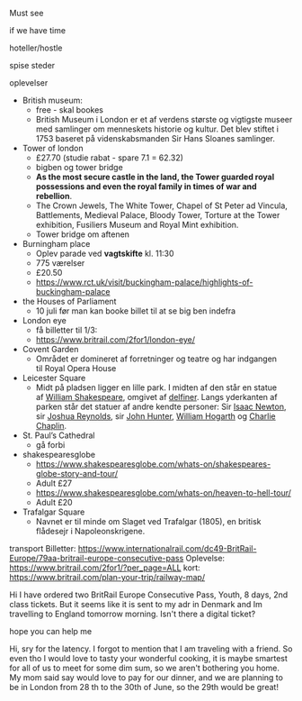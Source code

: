 Must see

if we have time

hoteller/hostle

spise steder

oplevelser
- British museum:
	- free - skal bookes
	- British Museum i London er et af verdens største og vigtigste museer med samlinger om menneskets historie og kultur. Det blev stiftet i 1753 baseret på videnskabsmanden Sir Hans Sloanes samlinger.
- Tower of london
	- £27.70 (studie rabat - spare 7.1 = 62.32)
	- bigben og tower bridge
	- **As the most secure castle in the land, the Tower guarded royal possessions and even the royal family in times of war and rebellion**.
	- The Crown Jewels, The White Tower, Chapel of St Peter ad Vincula, Battlements, Medieval Palace, Bloody Tower, Torture at the Tower exhibition, Fusiliers Museum and Royal Mint exhibition.
	- Tower bridge om aftenen
- Burningham place
	- Oplev parade ved **vagtskifte** kl. 11:30
	- 775 værelser
	- £20.50
	- https://www.rct.uk/visit/buckingham-palace/highlights-of-buckingham-palace
- the Houses of Parliament
	- 10 juli før man kan booke billet til at se big ben indefra
- London eye
	- få billetter til 1/3:
	- https://www.britrail.com/2for1/london-eye/
- Covent Garden
	- Området er domineret af forretninger og teatre og har indgangen til Royal Opera House
- Leicester Square
	- Midt på pladsen ligger en lille park. I midten af den står en statue af [William Shakespeare](https://da.wikipedia.org/wiki/William_Shakespeare "William Shakespeare"), omgivet af [delfiner](https://da.wikipedia.org/wiki/Delfin "Delfin"). Langs yderkanten af parken står det statuer af andre kendte personer: Sir [Isaac Newton](https://da.wikipedia.org/wiki/Isaac_Newton "Isaac Newton"), sir [Joshua Reynolds](https://da.wikipedia.org/wiki/Joshua_Reynolds "Joshua Reynolds"), sir [John Hunter](https://da.wikipedia.org/w/index.php?title=John_Hunter&action=edit&redlink=1 "John Hunter (ikke skrevet endnu)"), [William Hogarth](https://da.wikipedia.org/wiki/William_Hogarth "William Hogarth") og [Charlie Chaplin](https://da.wikipedia.org/wiki/Charlie_Chaplin "Charlie Chaplin").
- St. Paul’s Cathedral
	- gå forbi
- shakespearesglobe
	- https://www.shakespearesglobe.com/whats-on/shakespeares-globe-story-and-tour/
	- Adult £27
	- https://www.shakespearesglobe.com/whats-on/heaven-to-hell-tour/ 
	- Adult £20
- Trafalgar Square
	- Navnet er til minde om Slaget ved Trafalgar (1805), en britisk flådesejr i Napoleonskrigene.

transport
Billetter: https://www.internationalrail.com/dc49-BritRail-Europe/79aa-britrail-europe-consecutive-pass
Oplevelse: https://www.britrail.com/2for1/?per_page=ALL
kort: https://www.britrail.com/plan-your-trip/railway-map/

Hi 
I have ordered two BritRail Europe Consecutive Pass, Youth, 8 days,
2nd class tickets. But it seems like it is sent to my adr in Denmark and Im travelling to England tomorrow morning. Isn't there a digital ticket?

hope you can help me


Hi, sry for the latency. I forgot to mention that I am traveling with a friend. So even tho I would love to tasty your wonderful cooking, it is maybe smartest for all of us to meet for some dim sum, so we aren't bothering you home. My mom said say would love to pay for our dinner, and we are planning to be in London from 28 th to the 30th of June, so the 29th would be great!